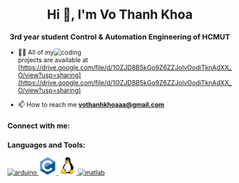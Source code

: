 <h1 align="center">Hi 👋, I'm Vo Thanh Khoa</h1>
<h3 align="center">3rd year student Control & Automation Engineering of HCMUT</h3>
<img align = "right" alt = "coding" width ="400" src = "https://camo.githubusercontent.com/cae12fddd9d6982901d82580bdf321d81fb299141098ca1c2d4891870827bf17/68747470733a2f2f6d69726f2e6d656469756d2e636f6d2f6d61782f313336302f302a37513379765349765f7430696f4a2d5a2e676966" >

- 👨‍💻 All of my projects are available at [https://drive.google.com/file/d/1OZJD8B5kGo9Z6ZZJolvOodiTknAdXX_O/view?usp=sharing](https://drive.google.com/file/d/1OZJD8B5kGo9Z6ZZJolvOodiTknAdXX_O/view?usp=sharing)

- 📫 How to reach me **vothanhkhoaaa@gmail.com**

<h3 align="left">Connect with me:</h3>
<p align="left">
</p>

<h3 align="left">Languages and Tools:</h3>
<p align="left"> <a href="https://www.arduino.cc/" target="_blank" rel="noreferrer"> <img src="https://cdn.worldvectorlogo.com/logos/arduino-1.svg" alt="arduino" width="40" height="40"/> </a> <a href="https://www.cprogramming.com/" target="_blank" rel="noreferrer"> <img src="https://raw.githubusercontent.com/devicons/devicon/master/icons/c/c-original.svg" alt="c" width="40" height="40"/> </a> <a href="https://www.linux.org/" target="_blank" rel="noreferrer"> <img src="https://raw.githubusercontent.com/devicons/devicon/master/icons/linux/linux-original.svg" alt="linux" width="40" height="40"/> </a> <a href="https://www.mathworks.com/" target="_blank" rel="noreferrer"> <img src="https://upload.wikimedia.org/wikipedia/commons/2/21/Matlab_Logo.png" alt="matlab" width="40" height="40"/> </a> </p>

